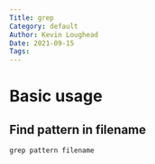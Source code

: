 ```yaml
---  
Title: grep  
Category: default  
Author: Kevin Loughead  
Date: 2021-09-15  
Tags:   
---  
```


# Basic usage

## Find pattern in filename
`grep pattern filename`
